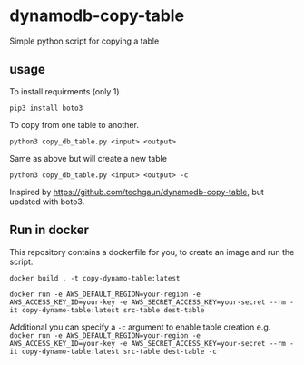 # dynamodb-copy-table
Simple python script for copying a table


## usage

To install requirments (only 1)

`pip3 install boto3`

To copy from one table to another.

`python3 copy_db_table.py <input> <output>`

Same as above but will create a new table

`python3 copy_db_table.py <input> <output> -c`


Inspired by https://github.com/techgaun/dynamodb-copy-table, but updated with boto3.


## Run in docker 

This repository contains a dockerfile for you, to create an image and run the script. 

`docker build . -t copy-dynamo-table:latest`

`docker run -e AWS_DEFAULT_REGION=your-region -e AWS_ACCESS_KEY_ID=your-key -e AWS_SECRET_ACCESS_KEY=your-secret --rm -it copy-dynamo-table:latest src-table dest-table`

Additional you can specify a `-c` argument to enable table creation e.g.
`docker run -e AWS_DEFAULT_REGION=your-region -e AWS_ACCESS_KEY_ID=your-key -e AWS_SECRET_ACCESS_KEY=your-secret --rm -it copy-dynamo-table:latest src-table dest-table -c`